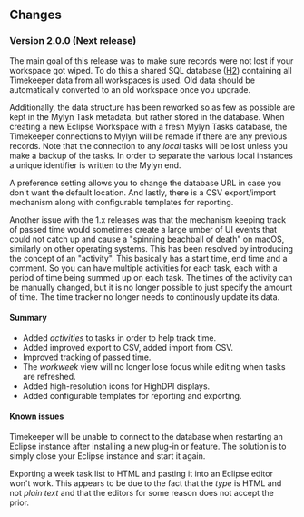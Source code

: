 ## Changes

### Version 2.0.0 (Next release)

The main goal of this release was to make sure records were not lost if your workspace got wiped. To do this a shared SQL database ([H2](http://www.h2database.com)) containing all Timekeeper data from all workspaces is used. Old data should be automatically converted to an old workspace once you upgrade.

Additionally, the data structure has been reworked so as few as possible are kept in the Mylyn Task metadata, but rather stored in the database. When creating a new Eclipse Workspace with a fresh Mylyn Tasks database, the Timekeeper connections to Mylyn will be remade if there are any previous records. Note that the connection to any _local_ tasks will be lost unless you make a backup of the tasks. In order to separate the various local instances a unique identifier is written to the Mylyn end.

A preference setting allows you to change the database URL in case you don't want the default location. And lastly, there is a CSV export/import mechanism along with configurable templates for reporting.

Another issue with the 1.x releases was that the mechanism keeping track of passed time would sometimes create a large umber of UI events that could not catch up and cause a "spinning beachball of death" on macOS, similarly on other operating systems. This has been resolved by introducing the concept of an "activity". This basically has a start time, end time and a comment. So you can have multiple activities for each task, each with a period of time being summed up on each task. The times of the activity can be manually changed, but it is no longer possible to just specify the amount of time. The time tracker no longer needs to continously update its data.

#### Summary

* Added _activities_ to tasks in order to help track time.
* Added improved export to CSV, added import from CSV.
* Improved tracking of passed time.
* The *workweek* view will no longer lose focus while editing when tasks are refreshed.
* Added high-resolution icons for HighDPI displays.
* Added configurable templates for reporting and exporting.

#### Known issues

Timekeeper will be unable to connect to the database when restarting an Eclipse instance after installing a new plug-in or feature. The solution is to simply close your Eclipse instance and start it again.

Exporting a week task list to HTML and pasting it into an Eclipse editor won't work. This appears to be due to the fact that the _type_ is HTML and not _plain text_ and that the editors for some reason does not accept the prior.